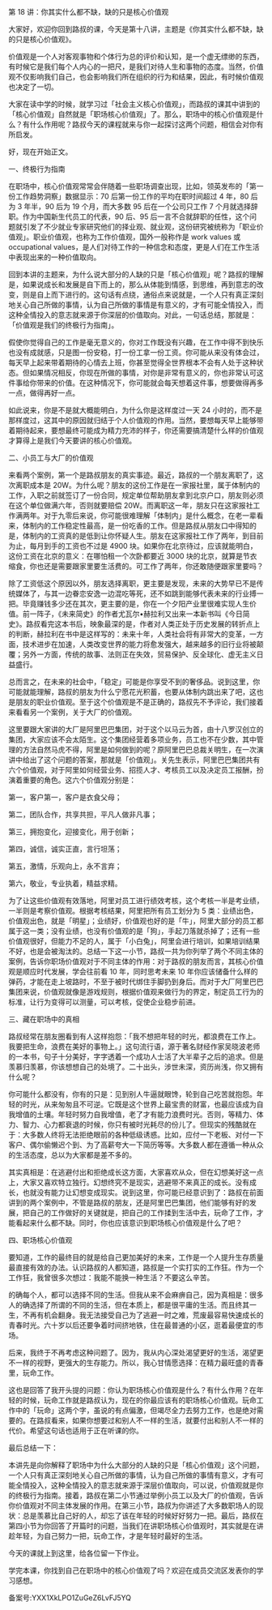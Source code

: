 第 18 讲：你其实什么都不缺，缺的只是核心价值观

⼤家好，欢迎你回到路叔的课，今天是第⼗⼋讲，主题是《你其实什么都不缺，缺的只是核⼼价值观》。　

价值观是⼀个⼈对客观事物和个体⾏为总的评价和认知，是⼀个虚⽆缥缈的东⻄，有时候它是我们每个⼈内⼼的⼀把尺，是我们对待⼈⽣和事物的态度。当然，价值观不仅影响我们⾃⼰，也会影响我们所在组织的⾏为和结果，因此，有时候价值观也决定了⼀切。

⼤家在读中学的时候，就学习过「社会主义核⼼价值观」，⽽路叔的课其中讲到的「核⼼价值观」⾃然就是「职场核⼼价值观」了。那么，职场中的核⼼价值观是什么？有什么作⽤呢？路叔今天的课程就来与你⼀起探讨这两个问题，相信会对你有所启发。

好，现在开始正⽂。

⼀、终极⾏为指南

在职场中，核⼼价值观常常会伴随着⼀些职场调查出现，⽐如，领英发布的「第⼀份⼯作趋势洞察」数据显示：70 后第⼀份⼯作的平均在职时间超过 4 年，80 后为 3 年半，90 后为 19 个⽉，⽽⼤多数 95 后在⼀个公司只⼯作 7 个⽉就选择辞职。作为中国新⽣代员⼯的代表，90 后、95 后⼀⾔不合就辞职的任性，这个问题就引发了不少就业专家研究他们的择业观、就业观，这份研究被统称为「职业价值观」。职业价值观，也称为⼯作价值观，国外⼀般称作是 work values 或 occupational values，是⼈们对待⼯作的⼀种信念和态度，更是⼈们在⼯作⽣活中表现出来的⼀种价值取向。

回到本讲的主题来，为什么说⼤部分的⼈缺的只是「核⼼价值观」呢？路叔的理解是，如果说成⻓和发展是⾃下⽽上的，那么从体能到情感，到思维，再到意志的改变，则是⾃上⽽下进⾏的。这句话有点绕，通俗点来说就是，⼀个⼈只有真正深刻地关⼼⾃⼰所做的事情，认为⾃⼰所做的事情是有意义的，才有可能全情投⼊，⽽这种全情投⼊的意志就来源于你深层的价值取向。对此，⼀句话总结，那就是：「价值观是我们的终极⾏为指南」。

假使你觉得⾃⼰的⼯作是毫⽆意义的，你对⼯作既没有兴趣，在⼯作中得不到快乐也没有成就感，只是图⼀份安稳，打⼀份⼯拿⼀份⼯资。你可能从来没有体会过，每天早上起来带着期待的⼼情去上班，你甚⾄觉得全世界根本不会有⼈处于这种状态。但如果情况相反，你现在所做的事情，对你是⾮常有意义的，你也⾮常认可这件事给你带来的价值。在这种情况下，你可能就会每天想着这件事，想要做得再多⼀点，做得再好⼀点。

如此说来，你是不是就⼤概能明⽩，为什么你是这样度过⼀天 24 ⼩时的，⽽不是那样度过，这其中的原因就归结于个⼈价值观的作⽤。当然，要想每天早上能够带着期待起来，要想最终可能成为精⼒充沛的样⼦，你还需要搞清楚什么样的价值观才算得上是我们今天要讲的核⼼价值观。

⼆、⼩员⼯与⼤⼚的价值观

来看两个案例，第⼀个是路叔朋友的真实事迹。最近，路叔的⼀个朋友离职了，这次离职成本是 20W。为什么呢？朋友的这份⼯作是在⼀家报社⾥，属于体制内的⼯作，⼊职之前就签订了⼀份合同，规定单位帮助朋友拿到北京户⼝，朋友则必须在这个单位做满六年，否则就要赔偿 20W。⽽离职这⼀年，朋友只在这家报社⼯作满两年。对于九零后来说，你可能很难理解「体制内」是什么概念，在⽼⼀辈看来，体制内的⼯作稳定性最⾼，是⼀份吃⾹的⼯作。但是路叔从朋友⼝中得知的是，体制内的⼯资真的是低到让你怀疑⼈⽣。朋友在这家报社⼯作了两年，到⽬前为⽌，每⽉到⼿的⼯资也不过是 4900 块。如果你在北京待过，应该就能明⽩，这份⼯资在北京的意义：在哪怕租⼀个次卧都要近 3000 块的北京，就算是节⾐缩⻝，你也还是需要跟家⾥要⽣活费的。可⼯作了两年，你还敢随便跟家⾥要吗？

除了⼯资低这个原因以外，朋友选择离职，更主要是发现，未来的⼤势早已不是传统媒体了，与其⼀边眷恋安逸⼀边混吃等死，还不如跳到能够代表未来的⾏业搏⼀把。毕竟赚钱多少还在其次，更主要的是，你在⼀个夕阳产业⾥很难实现⼈⽣价值。前⼀阵⼦，《未来简史》的作者尤瓦尔•赫拉利⼜出来⼀本新书叫《今⽇简史》。路叔看完这本书后，映象最深的是，作者对⼈类正处于历史发展的转折点上的判断，赫拉利在书中是这样写的：未来⼗年，⼈类社会将有⾮常⼤的变⾰，⼀⽅⾯，技术进步在加速，⼈类改变世界的能⼒将愈发强⼤，越来越多的旧⾏业将被颠覆；另外⼀⽅⾯，传统的故事、法则正在失效，贸易保护、反全球化、虚⽆主义⽇益盛⾏。

总⽽⾔之，在未来的社会中，「稳定」可能是你享受不到的奢侈品。说到这⾥，你可能就能理解，路叔的朋友为什么宁愿花光积蓄，也要从体制内跳出来了吧，这也是朋友的职业价值观。⾄于这个价值观是不是正确的，路叔先不予评论，我们接着来看看另⼀个案例，关于⼤⼚的价值观。

这⾥要跟⼤家讲的⼤⼚是阿⾥巴巴集团，对于这个以⻢云为⾸，由⼗⼋罗汉创⽴的集团，⼤家应该不会太陌⽣。这个集团经营着多项业务，员⼯也不在少数，其中管理的⽅法⾃然⻢⻁不得，阿⾥是如何做到的呢？原阿⾥巴巴总裁关明⽣，在⼀次演讲中给出了这个问题的答案，那就是「价值观」。关先⽣表示，阿⾥巴巴集团共有六个价值观，对于阿⾥如何经营业务、招揽⼈才、考核员⼯以及决定员⼯报酬，扮演着重要的⻆⾊。这六个价值观分别是：

第⼀，客户第⼀，客户是⾐⻝⽗⺟；

第⼆，团队合作，共享共担，平凡⼈做⾮凡事；

第三，拥抱变化，迎接变化，⽤于创新；

第四，诚信，诚实正直，⾔⾏坦荡；

第五，激情，乐观向上，永不⾔弃；

第六，敬业，专业执着，精益求精。

为了让这些价值观有效落地，阿⾥对员⼯进⾏绩效考核，这个考核⼀半是考业绩，⼀半则是考察价值观。根据考核结果，阿⾥把所有员⼯划分为 5 类：业绩出⾊，价值观出⾊，就是「明星」；业绩好，价值观也好的是「⽜」，阿⾥⼤部分的员⼯都属于这⼀类；没有业绩，也没有价值观的是「狗」，⼿起⼑落就杀掉了；还有⼀些价值观很好，但能⼒不⾜的⼈，属于「⼩⽩兔」，阿⾥会进⾏培训，如果培训结果不好，也是会被淘汰的。总结⼀下这⼀⼩节，路叔⼀共为你列举了两个不同主体的案例，告诉你职场价值观对于不同主体的作⽤：对于路叔的朋友⽽⾔，其核⼼价值观是顺应时代发展，学会往前看 10 年，同时思考未来 10 年你应该储备什么样的弹药，才能在⾛上坡路时，不⾄于被时代绑住⼿脚扔到身后。⽽对于⼤⼚阿⾥巴巴集团来说，价值观就像是游戏规则，根据价值观来做⾏为的界定，制定员⼯⾏为的标准，让⾏为变得可以测量，可以考核，促使企业稳步前进。

三、藏在职场中的真相

路叔经常在朋友圈看到有⼈这样抱怨：「我不想把年轻的时光，都浪费在⼯作上。我要把⽣命，浪费在美好的事物上。」这句流⾏语，源于著名财经作家吴晓波⽼师的⼀本书，句⼦⼗分美好，字字透着⼀个成功⼈⼠活了⼤半辈⼦之后的追求。但是羡慕归羡慕，你该想想⾃⼰的处境了。⼆⼗出头，涉世未深，资历尚浅，你⼜拥有什么呢？

你可能什么都没有，你有的只是：⻅到别⼈⽜逼就眼馋，轮到⾃⼰吃苦就抱怨。年轻的时光，从来匆匆且不可逆。它既是这个世界上最宝贵的财富，也最应该成为⾃我增值的⼟壤。年轻时努⼒⾃我增值，⽼了才有能⼒浪费时光。否则，等精⼒、体⼒、智⼒、⼼⼒都衰退的时候，你只有被时光耗尽的份⼉了。但现实的残酷就在于：⼤多数⼈终将⽆法拒绝眼前的各种低级诱惑。⽐如，应付⼀下⽼板、对付⼀下客户、偶尔偷懒迟个到、为了⾼薪夸⼤⼀下简历等等。⼤多数⼈都在遵循⼀种从众的⽣活态度，总以为⼤家都是差不多的。

其实真相是：在逃避付出和拒绝成⻓这⽅⾯，⼤家喜欢从众，但在幻想美好这⼀点上，⼤家⼜喜欢特⽴独⾏。幻想终究不是现实，逃避带不来真正的成⻓。没有成⻓，也就没有能⼒让幻想变成现实。说到这⾥，你可能已经意识到了：路叔在前⾯讲到的两个案例中，不管是路叔的朋友，还是阿⾥巴巴集团，他们能够有好的发展，把⾃⼰的⼯作做好的关键就是，把⾃⼰的⼯作揉到⽣活中去，玩命了⼯作，才能看起来什么都不缺。同时，你也应该意识到职场核⼼价值观是什么了吧？

四、职场核⼼价值观

要知道，⼯作的最终⽬的就是给⾃⼰更加美好的未来，⼯作是⼀个⼈提升⽣存质量最直接有效的办法。认识路叔的⼈都知道，路叔是⼀个实打实的⼯作狂。作为⼀个⼯作狂，我曾很多次想过：我能不能换⼀种⽣活？不要这么⾟苦。

的确每个⼈，都可以选择不同的⽣活。但我从来不会麻痹⾃⼰，因为真相是：很多⼈的确选择了所谓的不同的⽣活，但在本质上，都是很平庸的⽣活。⽽且终其⼀⽣，不再有机会翻身。我⽆法接受⾃⼰为了逃避⼀时之难，荒废最容易快速成⻓的⻘春时光。六⼗岁以后还要争着时间挤地铁，住在最普通的⼩区，逛着最便宜的市场。

后来，我终于不再考虑这种问题了。因为，我从内⼼深处渴望更好的⽣活，渴望更不⼀样的视野，更强⼤的⽣存能⼒。所以，我⼼⽢情愿选择：在精⼒最旺盛的⻘春⾥，玩命⼯作。

这也是回答了我开头提的问题：你认为职场核⼼价值观是什么？有什么作⽤？在年轻的时候，玩命⼯作就是路叔认为，现在的你最应该有的职场核⼼价值观。玩命⼯作中的「玩命」这两个字，虽说的有点偏激，但竭尽全⼒去努⼒⼯作，也是绝对需要的。在路叔看来，如果你想要过和别⼈不⼀样的⽣活，就要付出和别⼈不⼀样的代价。希望这句话也适⽤于正在听课的你。

最后总结⼀下：

本讲先是向你解释了职场中为什么⼤部分的⼈缺的只是「核⼼价值观」这个问题，⼀个⼈只有真正深刻地关⼼⾃⼰所做的事情，认为⾃⼰所做的事情有意义，才有可能全情投⼊，这种全情投⼊的意志就来源于深层价值取向，可以说，价值观就是你的终极⾏为指南。接着，路叔在第⼆⼩节通过举例⼩员⼯以及⼤⼚的价值观，告诉你价值观对不同主体发展的作⽤。在第三⼩节，路叔为你讲述了⼤多数职场⼈的现状：总是羡慕⽐⾃⼰好的⼈，却忘了该在年轻的时候好好努⼒⼀把。最后，路叔在第四⼩节为你回答了开篇时的问题，当我们在讲职场核⼼价值观时，其实就是在讲趁年轻，为⾃⼰努⼒⼀把，玩命⼯作，才是年轻时最好的⽣活。

今天的课就上到这⾥，给各位留⼀下作业。

学完本课，你找到⾃⼰在职场中的核⼼价值观了吗？欢迎在成员交流区发表你的学习感想。

备案号:YXX1XkLPO1ZuGeZ6LvFJ5YQ